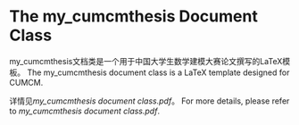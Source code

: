 # The my_cumcmthesis Document Class
my_cumcmthesis文档类是一个用于中国大学生数学建模大赛论文撰写的LaTeX模板。<bar>
The my_cumcmthesis document class is a LaTeX template designed for CUMCM.

详情见*my_cumcmthesis document class.pdf*。<bar>
For more details, please refer to *my_cumcmthesis document class.pdf*.